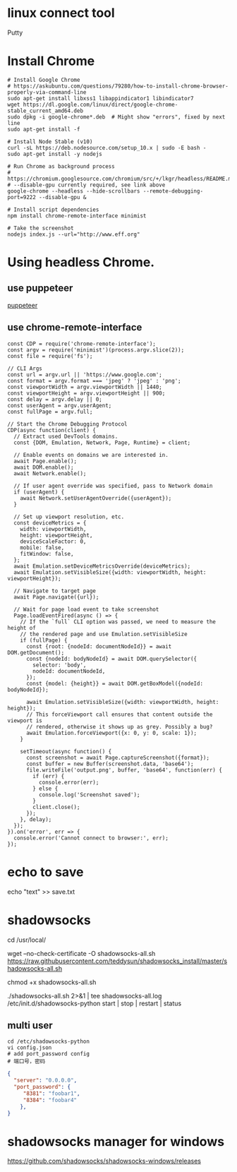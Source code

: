 # linux connect tool
Putty
# Install Chrome
```
# Install Google Chrome
# https://askubuntu.com/questions/79280/how-to-install-chrome-browser-properly-via-command-line
sudo apt-get install libxss1 libappindicator1 libindicator7
wget https://dl.google.com/linux/direct/google-chrome-stable_current_amd64.deb
sudo dpkg -i google-chrome*.deb  # Might show "errors", fixed by next line
sudo apt-get install -f

# Install Node Stable (v10)
curl -sL https://deb.nodesource.com/setup_10.x | sudo -E bash -
sudo apt-get install -y nodejs

# Run Chrome as background process
# https://chromium.googlesource.com/chromium/src/+/lkgr/headless/README.md
# --disable-gpu currently required, see link above
google-chrome --headless --hide-scrollbars --remote-debugging-port=9222 --disable-gpu &

# Install script dependencies
npm install chrome-remote-interface minimist

# Take the screenshot
nodejs index.js --url="http://www.eff.org"
```
# Using headless Chrome.
## use puppeteer
[puppeteer](https://github.com/GoogleChrome/puppeteer/blob/master/docs/api.md)
## use chrome-remote-interface
```
const CDP = require('chrome-remote-interface');
const argv = require('minimist')(process.argv.slice(2));
const file = require('fs');

// CLI Args
const url = argv.url || 'https://www.google.com';
const format = argv.format === 'jpeg' ? 'jpeg' : 'png';
const viewportWidth = argv.viewportWidth || 1440;
const viewportHeight = argv.viewportHeight || 900;
const delay = argv.delay || 0;
const userAgent = argv.userAgent;
const fullPage = argv.full;

// Start the Chrome Debugging Protocol
CDP(async function(client) {
  // Extract used DevTools domains.
  const {DOM, Emulation, Network, Page, Runtime} = client;

  // Enable events on domains we are interested in.
  await Page.enable();
  await DOM.enable();
  await Network.enable();

  // If user agent override was specified, pass to Network domain
  if (userAgent) {
    await Network.setUserAgentOverride({userAgent});
  }

  // Set up viewport resolution, etc.
  const deviceMetrics = {
    width: viewportWidth,
    height: viewportHeight,
    deviceScaleFactor: 0,
    mobile: false,
    fitWindow: false,
  };
  await Emulation.setDeviceMetricsOverride(deviceMetrics);
  await Emulation.setVisibleSize({width: viewportWidth, height: viewportHeight});

  // Navigate to target page
  await Page.navigate({url});

  // Wait for page load event to take screenshot
  Page.loadEventFired(async () => {
    // If the `full` CLI option was passed, we need to measure the height of
    // the rendered page and use Emulation.setVisibleSize
    if (fullPage) {
      const {root: {nodeId: documentNodeId}} = await DOM.getDocument();
      const {nodeId: bodyNodeId} = await DOM.querySelector({
        selector: 'body',
        nodeId: documentNodeId,
      });
      const {model: {height}} = await DOM.getBoxModel({nodeId: bodyNodeId});

      await Emulation.setVisibleSize({width: viewportWidth, height: height});
      // This forceViewport call ensures that content outside the viewport is
      // rendered, otherwise it shows up as grey. Possibly a bug?
      await Emulation.forceViewport({x: 0, y: 0, scale: 1});
    }

    setTimeout(async function() {
      const screenshot = await Page.captureScreenshot({format});
      const buffer = new Buffer(screenshot.data, 'base64');
      file.writeFile('output.png', buffer, 'base64', function(err) {
        if (err) {
          console.error(err);
        } else {
          console.log('Screenshot saved');
        }
        client.close();
      });
    }, delay);
  });
}).on('error', err => {
  console.error('Cannot connect to browser:', err);
});
```
# echo to save
echo "text" >> save.txt

# shadowsocks
cd /usr/local/

wget –no-check-certificate -O shadowsocks-all.sh https://raw.githubusercontent.com/teddysun/shadowsocks_install/master/shadowsocks-all.sh

chmod +x shadowsocks-all.sh

./shadowsocks-all.sh 2>&1 | tee shadowsocks-all.log
/etc/init.d/shadowsocks-python start | stop | restart | status
## multi user
```
cd /etc/shadowsocks-python
vi config.json
# add port_password config
# 端口号，密码
```
```json
{
  "server": "0.0.0.0",
  "port_password": {
  	 "8381": "foobar1", 
     "8384": "foobar4"
	},
}
 ```

# shadowsocks manager for windows
https://github.com/shadowsocks/shadowsocks-windows/releases
